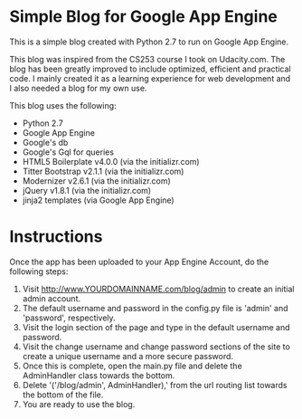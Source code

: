 Simple Blog for Google App Engine
=================================

This is a simple blog created with Python 2.7 to run on Google App Engine.

This blog was inspired from the CS253 course I took on Udacity.com. The blog has been greatly improved to
include optimized, efficient and practical code. I mainly created it as a learning experience for
web development and I also needed a blog for my own use.

This blog uses the following:

- Python 2.7
- Google App Engine
- Google's db 
- Google's Gql for queries
- HTML5 Boilerplate v4.0.0 (via the initializr.com)
- Titter Bootstrap v2.1.1 (via the initializr.com)
- Modernizer v2.6.1 (via the initializr.com)
- jQuery v1.8.1 (via the initializr.com)
- jinja2 templates (via Google App Engine)


Instructions
============

Once the app has been uploaded to your App Engine Account, do the following steps:

1) Visit http://www.YOURDOMAINNAME.com/blog/admin to create an initial admin account.
2) The default username and password in the config.py file is 'admin' and 'password', respectively.
3) Visit the login section of the page and type in the default username and password.
4) Visit the change username and change password sections of the site to create a unique username
   and a more secure password.
5) Once this is complete, open the main.py file and delete the AdminHandler class towards the bottom.
6) Delete '('/blog/admin', AdminHandler),' from the url routing list towards the bottom of the file.
7) You are ready to use the blog.